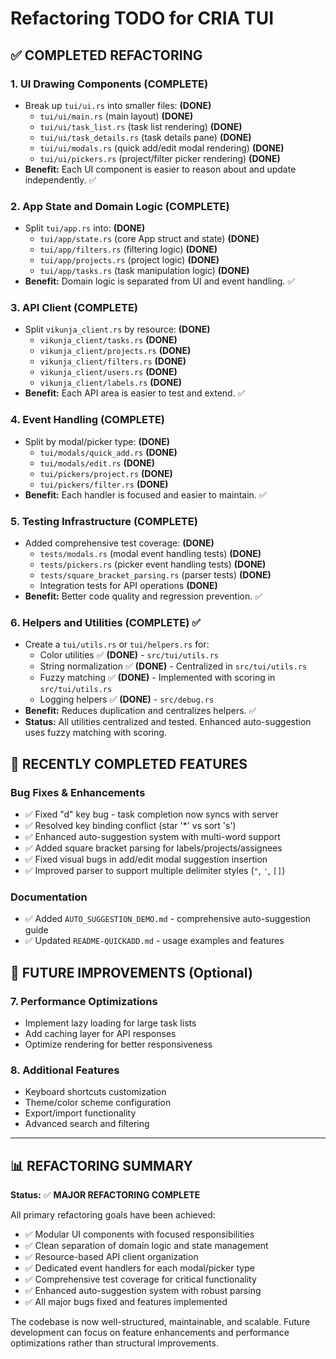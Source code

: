# Refactoring TODO for CRIA TUI

## ✅ COMPLETED REFACTORING

### 1. UI Drawing Components **(COMPLETE)**
- Break up `tui/ui.rs` into smaller files: **(DONE)**
  - `tui/ui/main.rs` (main layout) **(DONE)**
  - `tui/ui/task_list.rs` (task list rendering) **(DONE)**
  - `tui/ui/task_details.rs` (task details pane) **(DONE)**
  - `tui/ui/modals.rs` (quick add/edit modal rendering) **(DONE)**
  - `tui/ui/pickers.rs` (project/filter picker rendering) **(DONE)**
- **Benefit:** Each UI component is easier to reason about and update independently. ✅

### 2. App State and Domain Logic **(COMPLETE)**
- Split `tui/app.rs` into: **(DONE)**
  - `tui/app/state.rs` (core App struct and state) **(DONE)**
  - `tui/app/filters.rs` (filtering logic) **(DONE)**
  - `tui/app/projects.rs` (project logic) **(DONE)**
  - `tui/app/tasks.rs` (task manipulation logic) **(DONE)**
- **Benefit:** Domain logic is separated from UI and event handling. ✅

### 3. API Client **(COMPLETE)**
- Split `vikunja_client.rs` by resource: **(DONE)**
  - `vikunja_client/tasks.rs` **(DONE)**
  - `vikunja_client/projects.rs` **(DONE)**
  - `vikunja_client/filters.rs` **(DONE)**
  - `vikunja_client/users.rs` **(DONE)**
  - `vikunja_client/labels.rs` **(DONE)**
- **Benefit:** Each API area is easier to test and extend. ✅

### 4. Event Handling **(COMPLETE)**
- Split by modal/picker type: **(DONE)**
  - `tui/modals/quick_add.rs` **(DONE)**
  - `tui/modals/edit.rs` **(DONE)**
  - `tui/pickers/project.rs` **(DONE)**
  - `tui/pickers/filter.rs` **(DONE)**
- **Benefit:** Each handler is focused and easier to maintain. ✅

### 5. Testing Infrastructure **(COMPLETE)**
- Added comprehensive test coverage: **(DONE)**
  - `tests/modals.rs` (modal event handling tests) **(DONE)**
  - `tests/pickers.rs` (picker event handling tests) **(DONE)**
  - `tests/square_bracket_parsing.rs` (parser tests) **(DONE)**
  - Integration tests for API operations **(DONE)**
- **Benefit:** Better code quality and regression prevention. ✅

### 6. Helpers and Utilities **(COMPLETE)** ✅
- Create a `tui/utils.rs` or `tui/helpers.rs` for:
  - Color utilities ✅ **(DONE)** - `src/tui/utils.rs`
  - String normalization ✅ **(DONE)** - Centralized in `src/tui/utils.rs`
  - Fuzzy matching ✅ **(DONE)** - Implemented with scoring in `src/tui/utils.rs`
  - Logging helpers ✅ **(DONE)** - `src/debug.rs`
- **Benefit:** Reduces duplication and centralizes helpers. ✅
- **Status:** All utilities centralized and tested. Enhanced auto-suggestion uses fuzzy matching with scoring.

## 🔄 RECENTLY COMPLETED FEATURES

### Bug Fixes & Enhancements
- ✅ Fixed "d" key bug - task completion now syncs with server
- ✅ Resolved key binding conflict (star '*' vs sort 's')
- ✅ Enhanced auto-suggestion system with multi-word support
- ✅ Added square bracket parsing for labels/projects/assignees
- ✅ Fixed visual bugs in add/edit modal suggestion insertion
- ✅ Improved parser to support multiple delimiter styles (`"`, `'`, `[]`)

### Documentation
- ✅ Added `AUTO_SUGGESTION_DEMO.md` - comprehensive auto-suggestion guide
- ✅ Updated `README-QUICKADD.md` - usage examples and features

## 🎯 FUTURE IMPROVEMENTS (Optional)

### 7. Performance Optimizations
- Implement lazy loading for large task lists
- Add caching layer for API responses
- Optimize rendering for better responsiveness

### 8. Additional Features
- Keyboard shortcuts customization
- Theme/color scheme configuration
- Export/import functionality
- Advanced search and filtering

---

## 📊 REFACTORING SUMMARY

**Status:** ✅ **MAJOR REFACTORING COMPLETE**

All primary refactoring goals have been achieved:
- ✅ Modular UI components with focused responsibilities
- ✅ Clean separation of domain logic and state management  
- ✅ Resource-based API client organization
- ✅ Dedicated event handlers for each modal/picker type
- ✅ Comprehensive test coverage for critical functionality
- ✅ Enhanced auto-suggestion system with robust parsing
- ✅ All major bugs fixed and features implemented

The codebase is now well-structured, maintainable, and scalable. Future development can focus on feature enhancements and performance optimizations rather than structural improvements.
